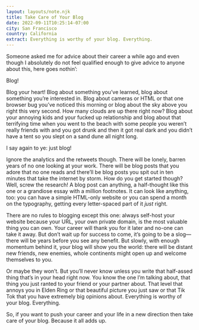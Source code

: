 ```yaml
---
layout: layouts/note.njk
title: Take Care of Your Blog
date: 2022-09-11T10:25:14-07:00
city: San Francisco
country: California
extract: Everything is worthy of your blog. Everything.
---
```


Someone asked me for advice about their career a while ago and even though I absolutely do not feel qualified enough to give advice to anyone about this, here goes nothin’:

Blog!

Blog your heart! Blog about something you’ve learned, blog about something you’re interested in. Blog about cameras or HTML or that one browser bug you’ve noticed this morning or blog about the sky above you right this very second. How many clouds are up there right now? Blog about your annoying kids and your fucked up relationship and blog about that terrifying time when you went to the beach with some people you weren’t really friends with and you got drunk and then it got real dark and you didn’t have a tent so you slept on a sand dune all night long.

I say again to ye: just blog!

Ignore the analytics and the retweets though. There will be lonely, barren years of no one looking at your work. There will be blog posts that you adore that no one reads and there’ll be blog posts you spit out in ten minutes that take the internet by storm. How do you get started though? Well, screw the research! A blog post can anything, a half-thought like this one or a grandiose essay with a million footnotes. It can look like anything, too: you can have a simple HTML-only website or you can spend a month on the typography, getting every letter-spaced part of it _just_ right.

There are no rules to blogging except this one: always self-host your website because your URL, your own private domain, is the most valuable thing you can own. Your career will thank you for it later and no-one can take it away. But don’t wait up for success to come, it’s going to be a slog—there will be years before you see any benefit. But slowly, with enough momentum behind it, your blog will show you the world: there will be distant new friends, new enemies, whole continents might open up and welcome themselves to you.

Or maybe they won’t. But you’ll never know unless you write that half-assed thing that’s in your head right now. You know the one I’m talking about, that thing you just ranted to your friend or your partner about. That level that annoys you in Elden Ring or that beautiful picture you just saw or that Tik Tok that you have extremely big opinions about. Everything is worthy of your blog. Everything.

So, if you want to push your career and your life in a new direction then take care of your blog. Because it all adds up.
